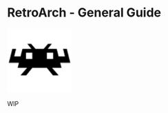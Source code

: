 #  RetroArch - General Guide

<img src="../../wiki_images/logos/retroarch-logo.png" width="150">

WIP
